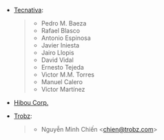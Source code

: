 - [Tecnativa](https://www.tecnativa.com):

  > - Pedro M. Baeza
  > - Rafael Blasco
  > - Antonio Espinosa
  > - Javier Iniesta
  > - Jairo Llopis
  > - David Vidal
  > - Ernesto Tejeda
  > - Victor M.M. Torres
  > - Manuel Calero
  > - Víctor Martínez

- [Hibou Corp.](https://hibou.io)

- [Trobz](https://trobz.com):

  > - Nguyễn Minh Chiến \<<chien@trobz.com>\>
